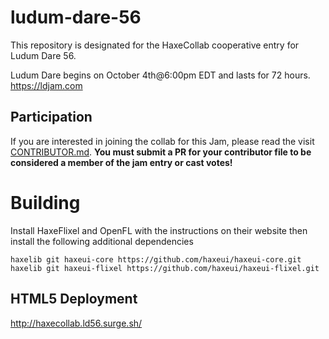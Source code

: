 # ludum-dare-56
This repository is designated for the HaxeCollab cooperative entry for Ludum Dare 56.

Ludum Dare begins on October 4th@6:00pm EDT and lasts for 72 hours.
https://ldjam.com

## Participation
If you are interested in joining the collab for this Jam, please read the visit [CONTRIBUTOR.md](https://github.com/haxecollab/ludum-dare-56/blob/main/CONTRIBUTOR.md).
**You must submit a PR for your contributor file to be considered a member of the jam entry or cast votes!**

# Building
Install HaxeFlixel and OpenFL with the instructions on their website then install the following additional dependencies
```
haxelib git haxeui-core https://github.com/haxeui/haxeui-core.git
haxelib git haxeui-flixel https://github.com/haxeui/haxeui-flixel.git
```

## HTML5 Deployment
http://haxecollab.ld56.surge.sh/


